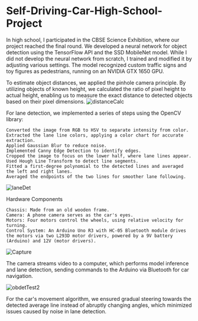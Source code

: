 # Self-Driving-Car-High-School-Project
In high school, I participated in the CBSE Science Exhibition, where our project reached the final round. We developed a neural network for object detection using the TensorFlow API and the SSD MobileNet model. While I did not develop the neural network from scratch, I trained and modified it by adjusting various settings. The model recognized custom traffic signs and toy figures as pedestrians, running on an NVIDIA GTX 1650 GPU.

To estimate object distances, we applied the pinhole camera principle. By utilizing objects of known height, we calculated the ratio of pixel height to actual height, enabling us to measure the exact distance to detected objects based on their pixel dimensions.
![distanceCalc](https://github.com/user-attachments/assets/896a9a2a-dc50-4eb0-9f5e-629469f224b5)


For lane detection, we implemented a series of steps using the OpenCV library:

    Converted the image from RGB to HSV to separate intensity from color.
    Extracted the lane line colors, applying a color chart for accurate extraction.
    Applied Gaussian Blur to reduce noise.
    Implemented Canny Edge Detection to identify edges.
    Cropped the image to focus on the lower half, where lane lines appear.
    Used Hough Line Transform to detect line segments.
    Fitted a first-degree polynomial to the detected lines and averaged the left and right lanes.
    Averaged the endpoints of the two lines for smoother lane following.

![laneDet](https://github.com/user-attachments/assets/20a16dcd-23dd-45c2-a562-49d30f054c1b)


Hardware Components

    Chassis: Made from an old wooden frame.
    Camera: A phone camera serves as the car's eyes.
    Motors: Four motors control the wheels, using relative velocity for turning.
    Control System: An Arduino Uno R3 with HC-05 Bluetooth module drives the motors via two L293D motor drivers, powered by a 9V battery (Arduino) and 12V (motor drivers).

![Capture](https://github.com/user-attachments/assets/6617c4e8-a56f-4abc-8b57-1e4c03db0141)

The camera streams video to a computer, which performs model inference and lane detection, sending commands to the Arduino via Bluetooth for car navigation.

![obdetTest2](https://github.com/user-attachments/assets/88571b6b-3b15-4168-b904-ea2a5c253ed6)


For the car's movement algorithm, we ensured gradual steering towards the detected average line instead of abruptly changing angles, which minimized issues caused by noise in lane detection.
